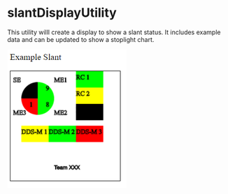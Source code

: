 # slantDisplayUtility

This utility willl create a display to show a slant status. It includes example data and can be updated to show a stoplight chart.

![Slant Graphic](slant1.png)


